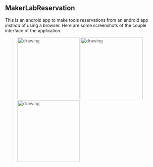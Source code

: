 ## MakerLabReservation

This is an android app to make tools reservations from an android app _instead_ of using a browser.
Here are some screenshots of the couple interface of the application.

> <img src="https://github.com/as-bestinclass/MakerLabReservation/blob/master/Screenshot_20191130-050350.png" alt="drawing" width="200"/>
> <img src="https://github.com/as-bestinclass/MakerLabReservation/blob/master/Screenshot_20191130-050353.png" alt="drawing" width="200"/>
> <img src="https://github.com/as-bestinclass/MakerLabReservation/blob/master/Screenshot_20191130-050404.png" alt="drawing" width="200"/>
